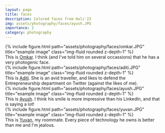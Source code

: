 ```yaml
---
layout: page
title: faces
description: Colored faces from Holi'23
img: assets/photography/faces/ayush.JPG
importance: 2
category: photography
---
```



<div class="row">
    <div class="col-sm mt-3 mt-md-0">
        {% include figure.html path="assets/photography/faces/omkar.JPG" title="example image" class="img-fluid rounded z-depth-1" %}
    </div>
</div>
<div class="caption">
    This is <a href ="https://www.linkedin.com/in/omkar-mishra-b45a81204">Omkar</a>. I think (and I've told him on several occassions) that he has a very photogenic face.
</div>

<div class="row">
    <div class="col-sm mt-3 mt-md-0">
        {% include figure.html path="assets/photography/faces/aditi.JPG" title="example image" class="img-fluid rounded z-depth-1" %}
    </div>
</div>
<div class="caption">
    This is <a href ="https://twitter.com/aditi_tibarewal">Aditi</a>. She is an avid traveller, and likes to defend the Entrepreneurship department on Twitter (against the likes of me). 
</div>

<div class="row">
    <div class="col-sm mt-3 mt-md-0">
        {% include figure.html path="assets/photography/faces/ayush.JPG" title="example image" class="img-fluid rounded z-depth-1" %}
    </div>
</div>
<div class="caption">
    This is <a href ="https://www.linkedin.com/in/theayushag">Ayush</a>. I think his smile is more impressive than his LinkedIn, and that is saying a lot!
</div>



<div class="row">
    <div class="col-sm mt-3 mt-md-0">
        {% include figure.html path="assets/photography/faces/yuvan.JPG" title="example image" class="img-fluid rounded z-depth-1" %}
    </div>
</div>
<div class="caption">
    This is <a href ="https://www.linkedin.com/in/yuvan-thakur-b586aa203/">Yuvan</a>, my roommate. Every piece of technology he owns is better than me and I'm jealous.
</div>
